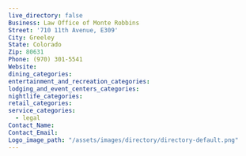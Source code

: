 ```yaml
---
live_directory: false
Business: Law Office of Monte Robbins
Street: '710 11th Avenue, E309'
City: Greeley
State: Colorado
Zip: 80631
Phone: (970) 301-5541
Website:
dining_categories:
entertainment_and_recreation_categories:
lodging_and_event_centers_categories:
nightlife_categories:
retail_categories:
service_categories:
  - legal
Contact_Name:
Contact_Email:
Logo_image_path: "/assets/images/directory/directory-default.png"
---
```




